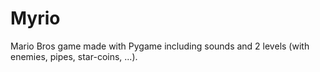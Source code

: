 # Myrio
Mario Bros game made with Pygame including sounds and 2 levels (with enemies, pipes, star-coins, ...). 
